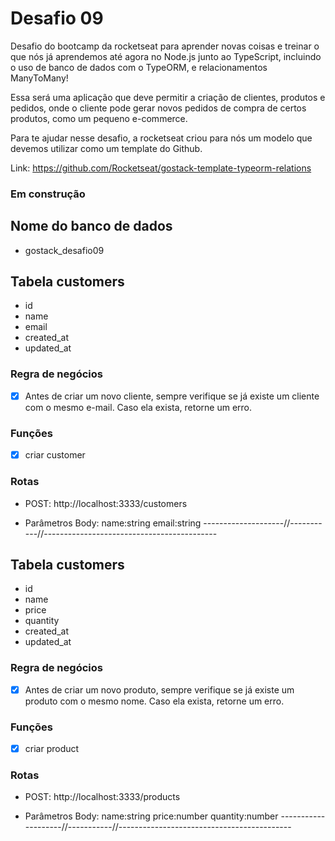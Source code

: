# Desafio 09
Desafio do bootcamp da rocketseat para aprender novas coisas e treinar o que nós já aprendemos até agora no Node.js junto ao TypeScript, incluindo o uso de banco de dados com o TypeORM, e relacionamentos ManyToMany!

Essa será uma aplicação que deve permitir a criação de clientes, produtos e pedidos, onde o cliente pode gerar novos pedidos de compra de certos produtos, como um pequeno e-commerce.

Para te ajudar nesse desafio, a rocketseat criou para nós um modelo que devemos utilizar como um template do Github.

Link: https://github.com/Rocketseat/gostack-template-typeorm-relations


### Em construção

## Nome do banco de dados
- gostack_desafio09

## Tabela customers

- id
- name
- email
- created_at
- updated_at

### Regra de negócios
- [x] Antes de criar um novo cliente, sempre verifique se já existe um cliente com o mesmo e-mail. Caso ela exista, retorne um erro.

### Funções
- [x] criar customer

### Rotas
- POST: http://localhost:3333/customers

- Parâmetros Body:
  name:string
  email:string
--------------------//-----------//-------------------------------------------

## Tabela customers

- id
- name
- price
- quantity
- created_at
- updated_at


### Regra de negócios
- [x] Antes de criar um novo produto, sempre verifique se já existe um produto com o mesmo nome. Caso ela exista, retorne um erro.

### Funções
- [x] criar product

### Rotas
- POST: http://localhost:3333/products

- Parâmetros Body:
  name:string
  price:number
  quantity:number
--------------------//-----------//-------------------------------------------
